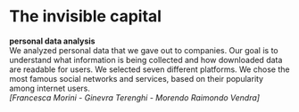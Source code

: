 # The invisible capital

<b>personal data analysis</b>
<br>We analyzed personal data that we gave out to companies. Our goal is to understand what information is being collected and how downloaded data are readable for users. We selected seven different platforms. 
We chose the most famous social networks and services, based on their popularity among internet users.
<br>*[Francesca Morini - Ginevra Terenghi - Morendo Raimondo Vendra]*

